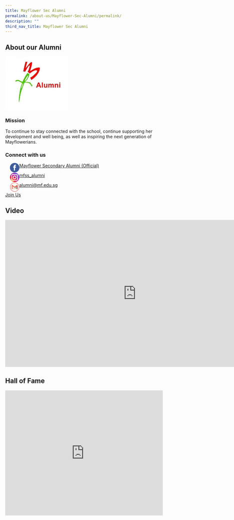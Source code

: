 ```yaml
---
title: Mayflower Sec Alumni
permalink: /about-us/Mayflower-Sec-Alumni/permalink/
description: ""
third_nav_title: Mayflower Sec Alumni
---
```

About our Alumni
----------------
<img style="width:40%" src="/images/alumni.jpg">

### Mission

To continue to stay connected with the school, continue supporting her development and well being, as well as inspiring the next generation of Mayflowerians.

### Connect with us

<img align="left" style="width:30px;height:30px;margin-left:15px;" src="/images/icon_fb.svg"> [Mayflower Secondary Alumni (Official)](https://www.facebook.com/mayfloweralumni/)

<img align="left" style="width:30px;height:30px;margin-left:15px;" src="/images/icon_instagram.svg"> [mfss\_alumni](https://www.instagram.com/mfss_alumni/)

<img align="left" style="width:30px;height:30px;margin-left:15px;" src="/images/gmail.png"> [alumni@mf.edu.sg](mailto:mfss.alumni@gmail.com)

[Join Us]()

Video
-----
<iframe allowfullscreen="" allow="accelerometer; autoplay; clipboard-write; encrypted-media; gyroscope; picture-in-picture" frameborder="0" title="Alumni Interview - MFSS Publicity Video 2016" src="https://www.youtube.com/embed/cCEgjRt-zSc" height="470" width="835"></iframe>

Hall of Fame
-----
<iframe allowfullscreen="true" height="400" width="100%" frameborder="0" src="https://docs.google.com/presentation/d/e/2PACX-1vSyrhvqBaiOClp2UDeIDwIqol0VR0b8_A66HugkycrYhdoELtIHo4LHG1Hnc-XcPJ-G6rkrnbCV9EwN/embed?start=false&amp;loop=false&amp;delayms=3000"></iframe>